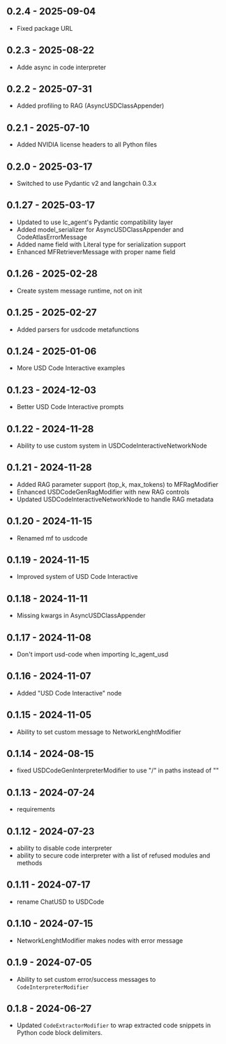 ## 0.2.4 - 2025-09-04
- Fixed package URL

## 0.2.3 - 2025-08-22
- Adde async in code interpreter

## 0.2.2 - 2025-07-31
- Added profiling to RAG (AsyncUSDClassAppender)

## 0.2.1 - 2025-07-10
- Added NVIDIA license headers to all Python files

## 0.2.0 - 2025-03-17
- Switched to use Pydantic v2 and langchain 0.3.x

## 0.1.27 - 2025-03-17
- Updated to use lc_agent's Pydantic compatibility layer
- Added model_serializer for AsyncUSDClassAppender and CodeAtlasErrorMessage
- Added name field with Literal type for serialization support
- Enhanced MFRetrieverMessage with proper name field

## 0.1.26 - 2025-02-28
- Create system message runtime, not on init

## 0.1.25 - 2025-02-27
- Added parsers for usdcode metafunctions

## 0.1.24 - 2025-01-06
- More USD Code Interactive examples

## 0.1.23 - 2024-12-03
- Better USD Code Interactive prompts

## 0.1.22 - 2024-11-28
- Ability to use custom system in USDCodeInteractiveNetworkNode

## 0.1.21 - 2024-11-28
- Added RAG parameter support (top_k, max_tokens) to MFRagModifier
- Enhanced USDCodeGenRagModifier with new RAG controls
- Updated USDCodeInteractiveNetworkNode to handle RAG metadata

## 0.1.20 - 2024-11-15
- Renamed mf to usdcode

## 0.1.19 - 2024-11-15
- Improved system of USD Code Interactive

## 0.1.18 - 2024-11-11
- Missing kwargs in AsyncUSDClassAppender

## 0.1.17 - 2024-11-08
- Don't import usd-code when importing lc_agent_usd

## 0.1.16 - 2024-11-07
- Added "USD Code Interactive" node

## 0.1.15 - 2024-11-05
- Ability to set custom message to NetworkLenghtModifier

## 0.1.14 - 2024-08-15
- fixed USDCodeGenInterpreterModifier to use "/" in paths instead of "\"

## 0.1.13 - 2024-07-24
- requirements

## 0.1.12 - 2024-07-23
- ability to disable code interpreter
- ability to secure code interpreter with a list of refused modules and methods

## 0.1.11 - 2024-07-17
- rename ChatUSD to USDCode

## 0.1.10 - 2024-07-15
- NetworkLenghtModifier makes nodes with error message

## 0.1.9 - 2024-07-05
- Ability to set custom error/success messages to `CodeInterpreterModifier`

## 0.1.8 - 2024-06-27
- Updated `CodeExtractorModifier` to wrap extracted code snippets in Python code block delimiters.